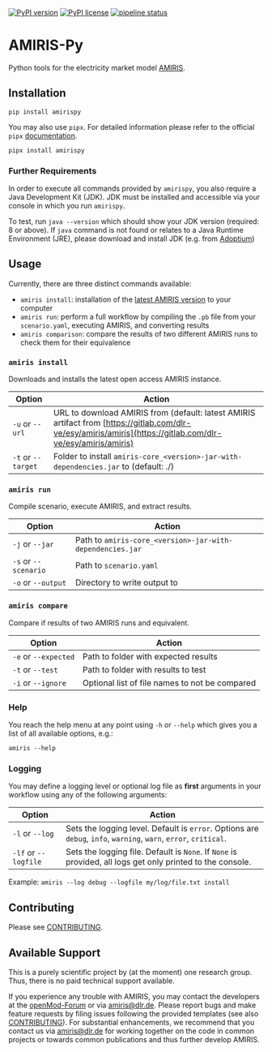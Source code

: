 <!-- SPDX-FileCopyrightText: 2022 German Aerospace Center <amiris@dlr.de>

SPDX-License-Identifier: Apache-2.0 -->

[![PyPI version](https://badge.fury.io/py/amirispy.svg)](https://badge.fury.io/py/amirispy)
[![PyPI license](https://img.shields.io/pypi/l/amirispy.svg)](https://badge.fury.io/py/amirispy)
[![pipeline status](https://gitlab.com/dlr-ve/esy/amiris/amiris-py/badges/main/pipeline.svg)](https://gitlab.com/dlr-ve/esy/amiris/amiris-py/commits/main)


# AMIRIS-Py
Python tools for the electricity market model [AMIRIS](https://dlr-ve.gitlab.io/esy/amiris/home/).

## Installation

    pip install amirispy


You may also use `pipx`. For detailed information please refer to the official `pipx` [documentation](https://github.com/pypa/pipx).

    pipx install amirispy


### Further Requirements

In order to execute all commands provided by `amirispy`, you also require a Java Development Kit (JDK).
JDK must be installed and accessible via your console in which you run `amirispy`. 

To test, run `java --version` which should show your JDK version (required: 8 or above).
If `java` command is not found or relates to a Java Runtime Environment (JRE), please download and install JDK (e.g. from [Adoptium](https://adoptium.net/de/temurin/releases/?version=11))


## Usage
Currently, there are three distinct commands available:

- `amiris install`: installation of the [latest AMIRIS version](https://gitlab.com/dlr-ve/esy/amiris/amiris) to your computer
- `amiris run`: perform a full workflow by compiling the `.pb` file from your `scenario.yaml`, executing AMIRIS, and converting results
- `amiris comparison`: compare the results of two different AMIRIS runs to check them for their equivalence


### `amiris install`
Downloads and installs the latest open access AMIRIS instance.

| Option             | Action                                                                                                                                                       |
|--------------------|--------------------------------------------------------------------------------------------------------------------------------------------------------------|
| `-u` or `--url`    | URL to download AMIRIS from (default: latest AMIRIS artifact from [https://gitlab.com/dlr-ve/esy/amiris/amiris](https://gitlab.com/dlr-ve/esy/amiris/amiris) |
| `-t` or `--target` | Folder to install `amiris-core_<version>-jar-with-dependencies.jar` to (default: ./)                                                                         |


### `amiris run`
Compile scenario, execute AMIRIS, and extract results.

| Option               | Action                                                    |
|----------------------|-----------------------------------------------------------|
| `-j` or `--jar`      | Path to `amiris-core_<version>-jar-with-dependencies.jar` |
| `-s` or `--scenario` | Path to `scenario.yaml`                                   |
| `-o` or `--output`   | Directory to write output to                              |


### `amiris compare`
Compare if results of two AMIRIS runs and equivalent.

| Option               | Action                                         |
|----------------------|------------------------------------------------|
| `-e` or `--expected` | Path to folder with expected results           |
| `-t` or `--test`     | Path to folder with results to test            |
| `-i` or `--ignore`   | Optional list of file names to not be compared |


### Help

You reach the help menu at any point using `-h` or `--help` which gives you a list of all available options, e.g.:

`amiris --help`


### Logging
You may define a logging level or optional log file as **first** arguments in your workflow using any of the following arguments:

| Option               | Action                                                                                                            |
|----------------------|-------------------------------------------------------------------------------------------------------------------|
| `-l` or `--log`      | Sets the logging level. Default is `error`. Options are `debug`, `info`, `warning`, `warn`, `error`, `critical`.  |
| `-lf` or `--logfile` | Sets the logging file. Default is `None`. If `None` is provided, all logs get only printed to the console.        |

Example: `amiris --log debug --logfile my/log/file.txt install`


## Contributing
Please see [CONTRIBUTING](CONTRIBUTING.md).

## Available Support
This is a purely scientific project by (at the moment) one research group. 
Thus, there is no paid technical support available.

If you experience any trouble with AMIRIS, you may contact the developers at the [openMod-Forum](https://forum.openmod.org/tag/amiris) or via [amiris@dlr.de](mailto:amiris@dlr.de).
Please report bugs and make feature requests by filing issues following the provided templates (see also [CONTRIBUTING](CONTRIBUTING.md)).
For substantial enhancements, we recommend that you contact us via [amiris@dlr.de](mailto:amiris@dlr.de) for working together on the code in common projects or towards common publications and thus further develop AMIRIS.
